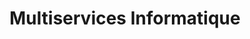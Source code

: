 ---
title: "Multiservices Informatique"
url: /saint-clement-des-baleines/multiservices-informatique/
shop: Computer
---
